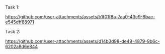 






Task 1:

https://github.com/user-attachments/assets/b1f01f8a-7aa0-43c9-8bac-e545dff88971




Task 2:


https://github.com/user-attachments/assets/d14b3d98-de49-4879-9b6c-6202a8d6e844

